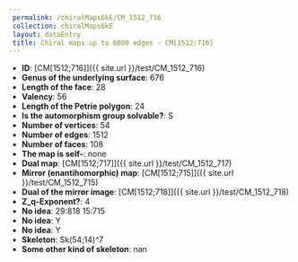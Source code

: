 ```yaml
--- 
 permalink: /chiralMaps6kE/CM_1512_716 
 collection: chiralMaps6kE
 layout: dataEntry
 title: Chiral maps up to 6000 edges - CM[1512;716]
---
```


- **ID**: [CM[1512;716]]({{ site.url }}/test/CM_1512_716)
- **Genus of the underlying surface**: 676
- **Length of the face**: 28
- **Valency**: 56
- **Length of the Petrie polygon**: 24
- **Is the automorphism group solvable?**: S
- **Number of vertices**: 54
- **Number of edges**: 1512
- **Number of faces**: 108
- **The map is self-**: none
- **Dual map**: [CM[1512;717]]({{ site.url }}/test/CM_1512_717)
- **Mirror (enantihomorphic) map**: [CM[1512;715]]({{ site.url }}/test/CM_1512_715)
- **Dual of the mirror image**: [CM[1512;718]]({{ site.url }}/test/CM_1512_718)
- **Z_q-Exponent?**: 4
- **No idea**:  29:818 15:715
- **No idea**: Y
- **No idea**: Y
- **Skeleton**: Sk(54;14)^7
- **Some other kind of skeleton**: nan
